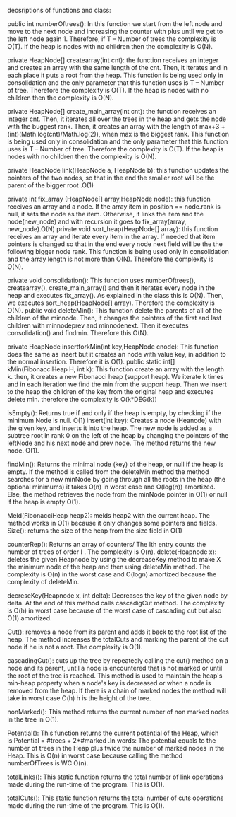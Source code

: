 decsriptions of functions and class:

public int numberOftrees(): In this function we start from the left node and move to the next node and increasing the counter with plus until we get to the left node again 1. Therefore, if T – Number of trees the complexity is O(T). If the heap is nodes with no children then the complexity is O(N).

private HeapNode[] createarray(int cnt): the function receives an integer and creates an array with the same length of the cnt. Then, it iterates and in each place it puts a root from the heap. This function is being used only in consolidation and the only parameter that this function uses is T – Number of tree. Therefore the complexity is O(T). If the heap is nodes with no children then the complexity is O(N).

private HeapNode[] create_main_array(int cnt): the function receives an integer cnt. Then, it iterates all over the trees in the heap and gets the node with the buggest rank. Then, it creates an array with the length of max+3 + (int)(Math.log(cnt)/Math.log(2)), when max is the biggest rank. This function is being used only in consolidation and the only parameter that this function uses is T – Number of tree. Therefore the complexity is O(T). If the heap is nodes with no children then the complexity is O(N).

private HeapNode link(HeapNode a, HeapNode b): this function updates the pointers of the two nodes, so that in the end the smaller root will be the parent of the bigger root .O(1)

private int fix_array (HeapNode[] array,HeapNode node): this function receives an array and a node. If the array item in position == node.rank is null, it sets the node as the item. Otherwise, it links the item and the node(new_node) and with recursion it goes to fix_array(array, new_node).O(N)
private void sort_heap(HeapNode[] array): this function receives an array and iterate every item in the array. If needed that item pointers is changed so that in the end every node next field will be the the following bigger node rank. This function is being used only in consolidation and the array length is not more than O(N). Therefore the complexity is O(N).

private void consolidation(): This function uses numberOftrees(), createarray(), create_main_array() and then it iterates every node in the heap and executes fix_array(). As explained in the class this is O(N). Then, we executes sort_heap(HeapNode[] array). Therefore the complexity is O(N).
public void deleteMin(): This function delete the parents of all of the children of the minnode. Then, it changes the pointers of the first and last children with minnodeprev and minnodenext. Then it executes consolidation() and findmin. Therefore this O(N).

private HeapNode insertforkMin(int key,HeapNode cnode): This function does the same as insert but it creates an node with value key, in addition to the normal insertion. Therefore it is O(1).
public static int[] kMin(FibonacciHeap H, int k): This function create an array with the length k. then, it creates a new Fibonacci heap (support heap). We iterate k times and in each iteration we find the min from the support heap. Then we insert to the heap the children of the key from the original heap and executes delete min. therefore the complexity is O(k*DEG(k))

isEmpty(): Returns true if and only if the heap is empty, by checking if the minimum Node is null.
O(1)
insert(int key): Creates a node (Heanode) with the given key, and inserts it into the heap.
The new node is added as a subtree root in rank 0 on the left of the heap by changing the pointers of the leftNode and his next node and prev node.
The method returns the new node. O(1).

findMin(): Returns the minimal node (key) of the heap, or null if the heap is empty.
If the method is called from the deleteMin method the method searches for a new minNode by going through all the roots in the heap (the optional minimums) it takes O(n) in worst case and O(log(n)) amortized.
Else, the method retrieves the node from the minNode pointer in O(1) or null if the heap is empty O(1).

Meld(FibonacciHeap heap2): melds heap2 with the current heap. The method works in O(1) because it only changes some pointers and fields.  
Size(): returns the size of the heap from the size field in O(1)

counterRep(): Returns an array of counters/ The Ith entry counts the number of trees of order I . The complexity is O(n).
delete(Heapnode x): deletes the given Heapnode by using the decreaseKey method to make X the minimum node of the heap and then using deleteMin method. The complexity is O(n) in the worst case and O(logn) amortized because the complexity of deleteMin.

decreseKey(Heapnode x, int delta): Decreases the key of the given node by delta. At the end of this method calls cascadigCut method. The complexity is O(h) in worst case because of the worst case of cascading cut but also O(1) amortized.

Cut(): removes a node from its parent and adds it back to the root list of the heap. The method increases the totalCuts and marking the parent of the cut node if he is not a root. The complexity is O(1).

cascadingCut(): cuts up the tree by repeatedly calling the cut() method on a node and its parent,
until a node is encountered that is not marked or until the root of the tree is reached.
This method is used to maintain the heap's min-heap property when a node's key is decreased
or when a node is removed from the heap. If there is a chain of marked nodes the method will take in worst case O(h) h is the height of the tree.

nonMarked(): This method returns the current number of non marked nodes in the tree in O(1).

Potential(): This function returns the current potential of the Heap, 
which is:Potential = #trees + 2*#marked .In words: The potential equals to the number of trees in the Heap plus twice the number of marked nodes in the Heap. This is O(n) in worst case because calling the method numberOfTrees is WC O(n).

totalLinks(): This static function returns the total number of link operations made during the run-time of the program. This is O(1).

totalCuts(): This static function returns the total number of cuts operations made during the run-time of the program. This is O(1).
